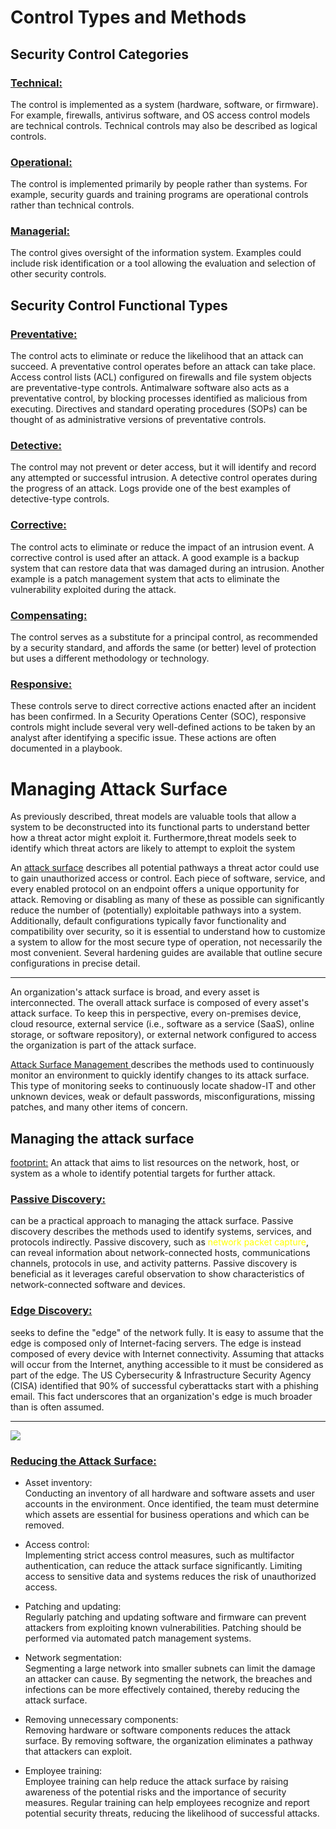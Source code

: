 # Control Types and Methods

 ## Security Control Categories

 ### <ins>Technical:</ins> 
 The control is implemented as a system (hardware, software, or firmware). For example, firewalls, antivirus software, and OS access control models are technical controls. Technical controls may also be described as logical controls.

 ### <ins>Operational:</ins>
 The control is implemented primarily by people rather than systems. For example, security guards and training programs are operational controls rather than technical controls.

 ### <ins>Managerial:</ins>
 The control gives oversight of the information system. Examples could include risk identification or a tool allowing the evaluation and selection of other security controls.


 ## Security Control Functional Types

 ### <ins>Preventative:</ins>
 The control acts to eliminate or reduce the likelihood that an attack can succeed. A preventative control operates before an attack can take place. Access control lists (ACL) configured on firewalls and file system objects are preventative-type controls. Antimalware software also acts as a preventative control, by blocking processes identified as malicious from executing. Directives and standard operating procedures (SOPs) can be thought of as administrative versions of preventative controls.

 ### <ins>Detective:</ins>
 The control may not prevent or deter access, but it will identify and record any attempted or successful intrusion. A detective control operates during the progress of an attack. Logs provide one of the best examples of detective-type controls.

### <ins>Corrective:</ins>
The control acts to eliminate or reduce the impact of an intrusion event. A corrective control is used after an attack. A good example is a backup system that can restore data that was damaged during an intrusion. Another example is a patch management system that acts to eliminate the vulnerability exploited during the attack.

### <ins>Compensating:</ins>
The control serves as a substitute for a principal control, as recommended by a security standard, and affords the same (or better) level of protection but uses a different methodology or technology.

### <ins>Responsive:</ins>
These controls serve to direct corrective actions enacted after an incident has been confirmed. In a Security Operations Center (SOC), responsive controls might include several very well-defined actions to be taken by an analyst after identifying a specific issue. These actions are often documented in a playbook.

# Managing Attack Surface

As previously described, threat models are valuable tools that allow a system to be deconstructed into its functional parts to understand better how a threat actor might exploit it. Furthermore,threat models seek to identify which threat actors are likely to attempt to exploit the system

An <ins>attack surface</ins> describes all potential pathways a threat actor could use to gain unauthorized access or control. Each piece of software, service, and every enabled protocol on an endpoint offers a unique opportunity for attack. Removing or disabling as many of these as possible can significantly reduce the number of (potentially) exploitable pathways into a system. Additionally, default configurations typically favor functionality and compatibility over security, so it is essential to understand how to customize a system to allow for the most secure type of operation, not necessarily the most convenient. Several hardening guides are available that outline secure configurations in precise detail.

<hr>

An organization's attack surface is broad, and every asset is interconnected. The overall attack surface is composed of every asset's attack surface. To keep this in perspective, every on-premises device, cloud resource, external service (i.e., software as a service (SaaS), online storage, or software repository), or external network configured to access the organization is part of the attack surface.

<ins>Attack Surface Management </ins>  describes the methods used to continuously monitor an environment to quickly identify changes to its attack surface. This type of monitoring seeks to continuously locate shadow-IT and other unknown devices, weak or default passwords, misconfigurations, missing patches, and many other items of concern.

## Managing the attack surface

<ins>footprint:</ins> An attack that aims to list resources on the network, host, or system as a whole to identify potential targets for further attack.


### <ins>Passive Discovery:</ins>
can be a practical approach to managing the attack surface. Passive discovery describes the methods used to identify systems, services, and protocols indirectly. Passive discovery, such as <font color="yellow"> network packet capture</font>, can reveal information about network-connected hosts, communications channels, protocols in use, and activity patterns. Passive discovery is beneficial as it leverages careful observation to show characteristics of network-connected software and devices.


### <ins>Edge Discovery:</ins>

seeks to define the "edge" of the network fully. It is easy to assume that the edge is composed only of Internet-facing servers. The edge is instead composed of every device with Internet connectivity. Assuming that attacks will occur from the Internet, anything accessible to it must be considered as part of the edge. The US Cybersecurity & Infrastructure Security Agency (CISA) identified that 90% of successful cyberattacks start with a phishing email. This fact underscores that an organization's edge is much broader than is often assumed. 
<hr>
<img src="./reduce_surface.webp">


### <ins>Reducing the Attack Surface:</ins>
- Asset inventory:<br>
Conducting an inventory of all hardware and software assets and user accounts in the environment. Once identified, the team must determine which assets are essential for business operations and which can be removed.

- Access control:<br>
Implementing strict access control measures, such as multifactor authentication, can reduce the attack surface significantly. Limiting access to sensitive data and systems reduces the risk of unauthorized access.

- Patching and updating:<br>
Regularly patching and updating software and firmware can prevent attackers from exploiting known vulnerabilities. Patching should be performed via automated patch management systems.

- Network segmentation:<br>
Segmenting a large network into smaller subnets can limit the damage an attacker can cause. By segmenting the network, the breaches and infections can be more effectively contained, thereby reducing the attack surface.

- Removing unnecessary components: <br>
Removing hardware or software components reduces the attack surface. By removing software, the organization eliminates a pathway that attackers can exploit.

- Employee training:<br>
Employee training can help reduce the attack surface by raising awareness of the potential risks and the importance of security measures. Regular training can help employees recognize and report potential security threats, reducing the likelihood of successful attacks.